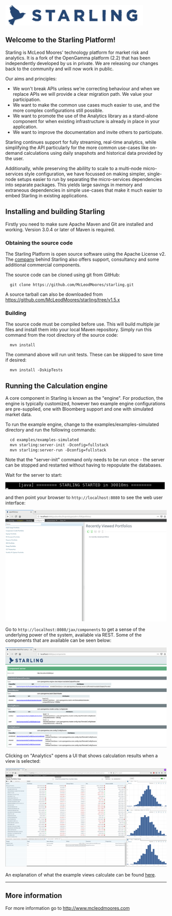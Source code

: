 ![Starling](https://github.com/McLeodMoores/starling/blob/v1.5.x/starling-inline.png)

Welcome to the Starling Platform!
---------------------------------
Starling is McLeod Moores' technology platform for market risk and analytics.
It is a fork of the OpenGamma platform (2.2) that has been independently 
developed by us in private.  We are releasing our changes back to the 
community and will now work in public.

Our aims and principles:
 * We won't break APIs unless we're correcting behaviour and when we replace
   APIs we will provide a clear migration path.  We value your participation.
 * We want to make the common use cases much easier to use, and the more 
   complex configurations still possible.
 * We want to promote the use of the Analytics library as a stand-alone 
   component for when existing infrastructure is already in place in your
   application.
 * We want to improve the documentation and invite others to participate.
   
Starling continues support for fully streaming, real-time analytics, while 
simplifying the API particularly for the more common use-cases like on-demand 
calculations using daily snapshots and historical data provided by the user.

Additionally, while preserving the abililty to scale to a multi-node micro-
services style configuration, we have focussed on making simpler, single-node
setups easier to run by separating the micro-services dependencies into 
separate packages.  This yields large savings in memory and extraneous 
dependencies in simple use-cases that make it much easier to embed Starling 
in existing applications.

Installing and building Starling
---------------------------------
Firstly you need to make sure Apache Maven and Git are installed and working.
Version 3.0.4 or later of Maven is required.

### Obtaining the source code

The Starling Platform is open source software using the Apache License v2.
The [company](http://www.mcleodmoores.com/) behind Starling also offers support,
consultancy and some additional commercial components.

The source code can be cloned using git from GitHub:
```
  git clone https://github.com/McLeodMoores/starling.git
```

A source tarball can also be downloaded from 
https://github.com/McLeodMoores/starling/tree/v1.5.x

### Building

The source code must be compiled before use. This will build multiple jar
files and install them into your local Maven repository.
Simply run this command from the root directory of the source code:
```
  mvn install
```
The command above will run unit tests.
These can be skipped to save time if desired:
```
  mvn install -DskipTests
```


Running the Calculation engine
------------------------------
A core component in Starling is known as the "engine".
For production, the engine is typically customized, however two example engine
configurations are pre-supplied, one with Bloomberg support and one with
simulated market data.

To run the example engine, change to the examples/examples-simulated directory
and run the following commands:
```
  cd examples/examples-simulated
  mvn starling:server-init -Dconfig=fullstack
  mvn starling:server-run -Dconfig=fullstack
```

Note that the "server-init" command only needs to be run once - the server can
be stopped and restarted without having to repopulate the databases.

Wait for the server to start:

![Server startup](https://github.com/McLeodMoores/starling/blob/v1.5.x/examples/examples-simulated/docs/images/example-server-startup.png)

and then point your browser to
`http://localhost:8080` to see the web user interface:

![UI landing page](https://github.com/McLeodMoores/starling/blob/v1.5.x/examples/examples-simulated/docs/images/example-server-web-ui.png)

Go to `http://localhost:8080/jax/components` to get a sense of
the underlying power of the system, available via REST. Some of the components that are available can be seen below:

![Rest](https://github.com/McLeodMoores/starling/blob/v1.5.x/examples/examples-simulated/docs/images/example-server-rest-interface.png)

Clicking on "Analytics" opens a UI that shows calculation results when a view is selected:

![Analytics results](https://github.com/McLeodMoores/starling/blob/v1.5.x/examples/examples-simulated/docs/images/example-server-analytics-ui.png)

An explanation of what the example views calculate can be found 
[here](https://github.com/McLeodMoores/starling/blob/v1.5.x/examples/examples-simulated/README.md).

___


More information
----------------
For more information go to http://www.mcleodmoores.com
